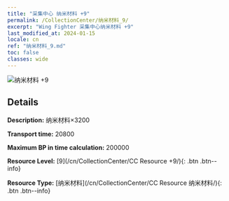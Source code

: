 ```yaml
---
title: "采集中心 纳米材料 +9"
permalink: /CollectionCenter/纳米材料_9/
excerpt: "Wing Fighter 采集中心纳米材料 +9"
last_modified_at: 2024-01-15
locale: cn
ref: "纳米材料_9.md"
toc: false
classes: wide
---
```



![纳米材料 +9](/images/cc/CC_Nano_Material_6.png)

## Details

  **Description:** 纳米材料×3200

  **Transport time:** 20800

  **Maximum BP in time calculation:** 200000

  **Resource Level:** [9](/cn/CollectionCenter/CC Resource +9/){: .btn .btn--info}

  **Resource Type:** [纳米材料](/cn/CollectionCenter/CC Resource 纳米材料/){: .btn .btn--info}

